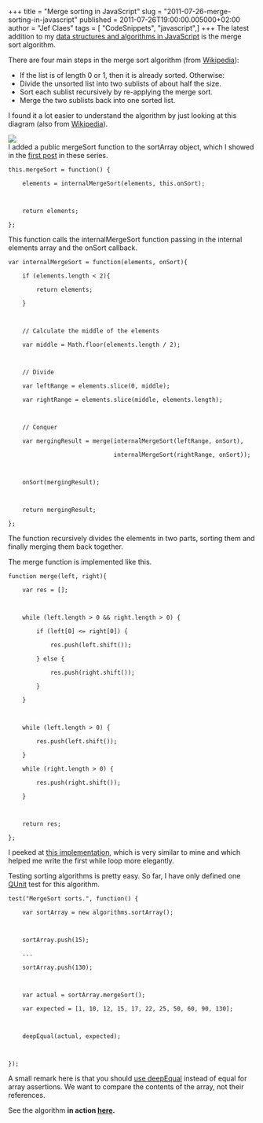 +++
title = "Merge sorting in JavaScript"
slug = "2011-07-26-merge-sorting-in-javascript"
published = 2011-07-26T19:00:00.005000+02:00
author = "Jef Claes"
tags = [ "CodeSnippets", "javascript",]
+++
The latest addition to my [data structures and algorithms in
JavaScript](https://github.com/JefClaes/Data-structures-and-algorithms-in-JavaScript)
is the merge sort algorithm.  
  
There are four main steps in the merge sort algorithm (from
[Wikipedia](http://en.wikipedia.org/wiki/Merge_sort)):

-   If the list is of length 0 or 1, then it is already sorted.
    Otherwise:
-   Divide the unsorted list into two sublists of about half the size.
-   Sort each sublist recursively by re-applying the merge sort.
-   Merge the two sublists back into one sorted list.

I found it a lot easier to understand the algorithm by just looking at
this diagram (also from
[Wikipedia](http://en.wikipedia.org/wiki/Merge_sort)).  
  
  
[![](/post/images/thumbnails/2011-07-26-merge-sorting-in-javascript-MergeSort.png)](/post/images/2011-07-26-merge-sorting-in-javascript-MergeSort.png)  
I added a public mergeSort function to the sortArray object, which I
showed in the [first
post](http://jclaes.blogspot.com/2011/07/simple-sorting-in-javascript.html)
in these series.  
  

    this.mergeSort = function() {                                              

        elements = internalMergeSort(elements, this.onSort);                      

        

        return elements;

    };     

  
This function calls the internalMergeSort function passing in the
internal elements array and the onSort callback.  
  

    var internalMergeSort = function(elements, onSort){            

        if (elements.length < 2){                               

            return elements;  

        }           

                 

        // Calculate the middle of the elements

        var middle = Math.floor(elements.length / 2);           

                   

        // Divide 

        var leftRange = elements.slice(0, middle);

        var rightRange = elements.slice(middle, elements.length);                                                      

       

        // Conquer                                                                                                        

        var mergingResult = merge(internalMergeSort(leftRange, onSort), 

                                  internalMergeSort(rightRange, onSort));                                   

                 

        onSort(mergingResult);           

                   

        return mergingResult;

    };

  
  
The function recursively divides the elements in two parts, sorting them
and finally merging them back together.  
  
The merge function is implemented like this.  
  

    function merge(left, right){                      

        var res = [];           

        

        while (left.length > 0 && right.length > 0) {                

            if (left[0] <= right[0]) {

                res.push(left.shift());

            } else {

                res.push(right.shift());

            }                                              

        }           

        

        while (left.length > 0) {                

            res.push(left.shift());

        }            

        while (right.length > 0) {            

            res.push(right.shift());

        }

        

        return res;

    };  

  
I peeked at [this
implementation](http://css.dzone.com/news/friday-algorithms-javascript?utm_source=feedburner&utm_medium=feed&utm_campaign=Feed%3A+zones%2Fcss+(CSS+Zone)),
which is very similar to mine and which helped me write the first while
loop more elegantly.  
  
Testing sorting algorithms is pretty easy. So far, I have only defined
one [QUnit](http://docs.jquery.com/Qunit) test for this algorithm.  
  

    test("MergeSort sorts.", function() {

        var sortArray = new algorithms.sortArray();

        

        sortArray.push(15);

        ...

        sortArray.push(130); 

      

        var actual = sortArray.mergeSort();                               

        var expected = [1, 10, 12, 15, 17, 22, 25, 50, 60, 90, 130];

        

        deepEqual(actual, expected);

  

    });  

  
A small remark here is that you should [use
deepEqual](https://github.com/jquery/qunit/issues/27) instead of equal
for array assertions. We want to compare the contents of the array, not
their references.  
  
See the algorithm <span style="font-weight:bold;">in action
[here](http://dl.dropbox.com/u/19698383/Blog/JavaScriptAlgorithmsDataStructs/Implementations/MergeSorting.html).</span>
